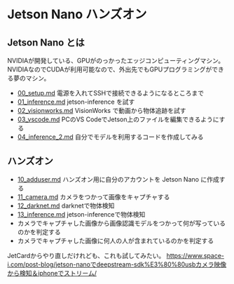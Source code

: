 # Jetson Nano ハンズオン

## Jetson Nano とは
NVIDIAが開発している、GPUがのっかったエッジコンピューティングマシン。
NVIDIAなのでCUDAが利用可能なので、外出先でもGPUプログラミングができる夢のマシン。

- [00_setup.md](00_setup.md) 電源を入れてSSHで接続できるようになるところまで
- [01_inference.md](01_inference.md) jetson-inference を試す
- [02_visionworks.md](02_visionworks.md) VisionWorks で動画から物体追跡を試す
- [03_vscode.md](03_vscode.md) PCのVS CodeでJetson上のファイルを編集できるようにする
- [04_inference_2.md](04_inference_2.md) 自分でモデルを利用するコードを作成してみる

## ハンズオン
- [10_adduser.md](10_adduser.md) ハンズオン用に自分のアカウントを Jetson Nano に作成する
- [11_camera.md](11_camera.md) カメラをつかって画像をキャプチャする
- [12_darknet.md](12_darknet.md) darknetで物体検知
- [13_inference.md](13_inference.md) jetson-inferenceで物体検知
- カメラでキャプチャした画像から画像認識モデルをつかって何が写っているのかを判定する
- カメラでキャプチャした画像に何人の人が含まれているのかを判定する

JetCardからやり直しだけれども、これも試してみたい。
https://www.space-i.com/post-blog/jetson-nanoでdeepstream-sdk%E3%80%80usbカメラ映像から検知＆iphoneでストリーム/
